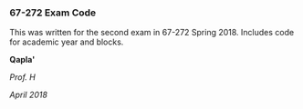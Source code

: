 ### 67-272 Exam Code 

This was written for the second exam in 67-272 Spring 2018.  Includes code for academic year and blocks.


**Qapla'**

*Prof. H*

*April 2018*